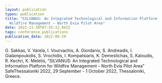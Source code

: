 ```yaml
---
layout: publication
types: publication
title: "SILVANUS: An Integrated Technological and Information Platform for
  Wildfire Management – North Evia Pilot Area"
date: 2022-11-30T07:55:12.041Z
tags: conference_publications
publication_date: 2022-09-29
---
```

<!--StartFragment-->

G. Sakkas, V. Varela, I. Vourvachis, A. Giordanis, S. Andreadis, I. Gialampoukidis, S. Vrochidis, I. Kompatsiaris, K. Demestichas, S. Kaloudis, R. Kechri, K. Meletis, “SILVANUS: An Integrated Technological and Information Platform for Wildfire Management – North Evia Pilot Area” SafeThessaloniki 2022, 29 September - 1 October 2022, Thessaloniki, Greece.

<!--EndFragment-->